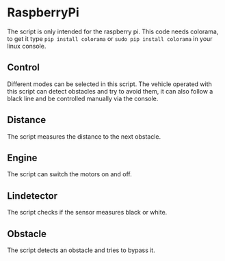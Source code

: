 # RaspberryPi
The script is only intended for the raspberry pi. This code needs colorama, to get it type ```pip install colorama``` or ```sudo pip install colorama``` in your linux console.

## Control

Different modes can be selected in this script. The vehicle operated with this script can detect obstacles and try to avoid them, it can also follow a black line and be controlled manually via the console.

## Distance

The script measures the distance to the next obstacle.

## Engine

The script can switch the motors on and off.

## Lindetector

The script checks if the sensor measures black or white.

## Obstacle

The script detects an obstacle and tries to bypass it.
